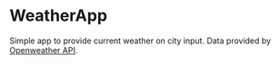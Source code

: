 # WeatherApp

Simple app to provide current weather on city input.
Data provided by [Openweather API](https://openweathermap.org/).
